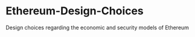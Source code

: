 Ethereum-Design-Choices
=======================

Design choices regarding the economic and security models of Ethereum
